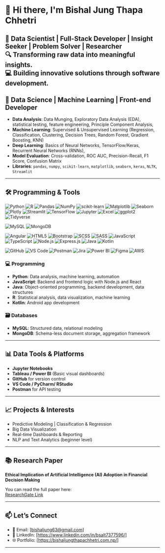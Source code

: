 # 👋 Hi there, I'm Bishal Jung Thapa Chhetri

🎯 **Data Scientist | Full-Stack Developer | Insight Seeker | Problem Solver | Researcher**  
🔍 **Transforming raw data into meaningful insights.**  
💻 **Building innovative solutions through software development.**  
---

## 🧠 Data Science | Machine Learning | Front-end Developer

- **Data Analysis**: Data Munging, Exploratory Data Analysis (EDA), statistical testing, feature engineering, Principle Component Analysis, 
- **Machine Learning**: Supervised & Unsupervised Learning (Regression, Classification, Clustering, Decision Trees, Random Forest, Gradient Boosting, KNN)
- **Deep Learning**: Basics of Neural Networks, TensorFlow/Keras, Recurrent Neural Networks (RNNs), 
- **Model Evaluation**: Cross-validation, ROC AUC, Precision-Recall, F1 Score, Confusion Matrix 
- **Libraries**: `pandas`, `numpy`, `scikit-learn`, `matplotlib`, `seaborn`, `keras`, `NLTK`, `Streamlit`

---

## 🛠️ Programming & Tools
<!-- 🧠 Data Science & Machine Learning -->
![Python](https://img.shields.io/badge/-Python-3776AB?style=for-the-badge&logo=python&logoColor=white)
![R](https://img.shields.io/badge/-R-276DC3?style=for-the-badge&logo=r&logoColor=white)
![Pandas](https://img.shields.io/badge/-Pandas-150458?style=for-the-badge&logo=pandas&logoColor=white)
![NumPy](https://img.shields.io/badge/-NumPy-013243?style=for-the-badge&logo=numpy&logoColor=white)
![scikit-learn](https://img.shields.io/badge/-Scikit--Learn-F7931E?style=for-the-badge&logo=scikit-learn&logoColor=white)
![Matplotlib](https://img.shields.io/badge/-Matplotlib-11557C?style=for-the-badge&logo=matplotlib&logoColor=white)
![Seaborn](https://img.shields.io/badge/-Seaborn-4C72B0?style=for-the-badge&logo=python&logoColor=white)
![Plotly](https://img.shields.io/badge/-Plotly-3F4F75?style=for-the-badge&logo=plotly&logoColor=white)
![Streamlit](https://img.shields.io/badge/-Streamlit-FF4B4B?style=for-the-badge&logo=streamlit&logoColor=white)
![TensorFlow](https://img.shields.io/badge/-TensorFlow-FF6F00?style=for-the-badge&logo=tensorflow&logoColor=white)
![Jupyter](https://img.shields.io/badge/-Jupyter-F37626?style=for-the-badge&logo=jupyter&logoColor=white)
![Excel](https://img.shields.io/badge/-Excel-217346?style=for-the-badge&logo=microsoft-excel&logoColor=white)
![ggplot2](https://img.shields.io/badge/-ggplot2-2E9FDF?style=for-the-badge&logo=r&logoColor=white)
![Tidyverse](https://img.shields.io/badge/-Tidyverse-4C72B0?style=for-the-badge&logo=r&logoColor=white)

<!-- 🗃️ Databases -->
![MySQL](https://img.shields.io/badge/-MySQL-4479A1?style=for-the-badge&logo=mysql&logoColor=white)
![MongoDB](https://img.shields.io/badge/-MongoDB-47A248?style=for-the-badge&logo=mongodb&logoColor=white)

<!-- 🌐 Full Stack Web Development -->
![Angular](https://img.shields.io/badge/-Angular-DD0031?style=for-the-badge&logo=angular&logoColor=white)
![HTML5](https://img.shields.io/badge/-HTML5-E34F26?style=for-the-badge&logo=html5&logoColor=white)
![Bootstrap](https://img.shields.io/badge/-Bootstrap-7952B3?style=for-the-badge&logo=bootstrap&logoColor=white)
![SCSS](https://img.shields.io/badge/-SCSS-CC6699?style=for-the-badge&logo=sass&logoColor=white)
![SASS](https://img.shields.io/badge/-SASS-CC6699?style=for-the-badge&logo=sass&logoColor=white)
![JavaScript](https://img.shields.io/badge/-JavaScript-F7DF1E?style=for-the-badge&logo=javascript&logoColor=black)
![TypeScript](https://img.shields.io/badge/-TypeScript-3178C6?style=for-the-badge&logo=typescript&logoColor=white)
![Node.js](https://img.shields.io/badge/-Node.js-339933?style=for-the-badge&logo=node.js&logoColor=white)
![Express.js](https://img.shields.io/badge/-Express.js-000000?style=for-the-badge&logo=express&logoColor=white)
![Java](https://img.shields.io/badge/-Java-007396?style=for-the-badge&logo=java&logoColor=white)
![Kotlin](https://img.shields.io/badge/-Kotlin-7F52FF?style=for-the-badge&logo=kotlin&logoColor=white)


<!-- 🧰 Tools & Platforms -->
![GitHub](https://img.shields.io/badge/-GitHub-181717?style=for-the-badge&logo=github&logoColor=white)
![VS Code](https://img.shields.io/badge/-VS%20Code-007ACC?style=for-the-badge&logo=visual-studio-code&logoColor=white)
![Postman](https://img.shields.io/badge/-Postman-FF6C37?style=for-the-badge&logo=postman&logoColor=white)
![Jira](https://img.shields.io/badge/-Jira-0052CC?style=for-the-badge&logo=jira&logoColor=white)
![Power BI](https://img.shields.io/badge/-PowerBI-F2C811?style=for-the-badge&logo=powerbi&logoColor=black)
![Figma](https://img.shields.io/badge/-Figma-F24E1E?style=for-the-badge&logo=figma&logoColor=white)
![AWS](https://img.shields.io/badge/-AWS-232F3E?style=for-the-badge&logo=amazonaws&logoColor=white)


### 💻 Programming
- **Python**: Data analysis, machine learning, automation  
- **JavaScript**: Backend and frontend logic with Node.js and React  
- **Java**: Object-oriented programming, backend development, data structures  
- **R**: Statistical analysis, data visualization, machine learning  
- **Kotlin**: Android app development  


### 🗃️ Databases
- **MySQL**: Structured data, relational modeling
- **MongoDB**: Schema-less document storage, aggregation framework

---

## 📊 Data Tools & Platforms
- **Jupyter Notebooks**
- **Tableau / Power BI** (Basic visual dashboards)
- **GitHub** for version control
- **VS Code / PyCharm/ RStudio**
- **Postman** for API testing

---

## 📈 Projects & Interests
- Predictive Modeling | Classification & Regression
- Big Data Visualization
- Real-time Dashboards & Reporting
- NLP and Text Analytics (beginner level)

---

## 📚 Research Paper  
**Ethical Implication of Artificial Intelligence (AI) Adoption in Financial Decision Making**  

You can read the full paper here:  
[ResearchGate Link](https://www.researchgate.net/publication/380186375_Ethical_Implication_of_Artificial_Intelligence_AI_Adoption_in_Financial_Decision_Making)

---
## 📫 Let’s Connect
- 📧 Email: [bishaljung63@gmail.com]  
- 🔗 LinkedIn: [https://www.linkedin.com/in/bsalt7377596/]
- 🌐 Portfolio: [https://bishaljungthapachhetri.com.np/]

---

